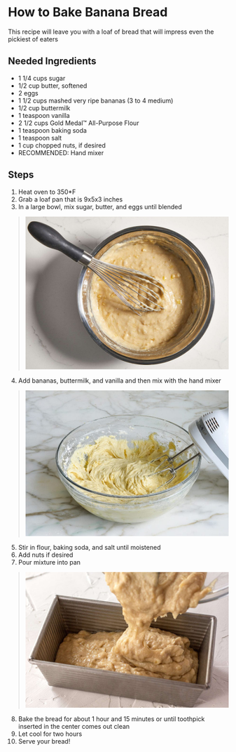 # How to Bake Banana Bread
This recipe will leave you with a loaf of bread that will impress even the pickiest of eaters
## Needed Ingredients
- 1 1/4 cups sugar
- 1/2 cup butter, softened
- 2 eggs
- 1 1/2 cups mashed very ripe bananas (3 to 4 medium)
- 1/2 cup buttermilk
- 1 teaspoon vanilla
- 2 1/2 cups Gold Medal™ All-Purpose Flour
- 1 teaspoon baking soda
- 1 teaspoon salt
- 1 cup chopped nuts, if desired
- RECOMMENDED: Hand mixer
## Steps
1. Heat oven to 350*F
2. Grab a loaf pan that is 9x5x3 inches
3. In a large bowl, mix sugar, butter, and eggs until blended
> ![mix](mix.jpg)
4. Add bananas, buttermilk, and vanilla and then mix with the hand mixer
> ![mixer](mixer.jpg)
5. Stir in flour, baking soda, and salt until moistened
6. Add nuts if desired
7. Pour mixture into pan
> ![pan](pan.jpg)
8. Bake the bread for about 1 hour and 15 minutes or until toothpick inserted in the center comes out clean
9. Let cool for two hours
10. Serve your bread!